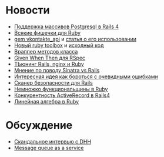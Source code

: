 # Новости
* [Поддержка массивов Postgresql в Rails 4](http://reefpoints.dockyard.com/ruby/2012/09/18/rails-4-sneak-peek-postgresql-array-support.html)
* [Всякие фишечки для Ruby](https://speakerdeck.com/u/jsantos/p/ruby-things)
* [gem vkontakte_api](http://7even.github.com/vkontakte_api/) и [статья о его использовании](http://habrahabr.ru/post/151585/)
* [Новый ruby toolbox](http://www.knight.io/) и [исходный код](https://github.com/thomasklemm/Knight)
* [Враппер методов класса](http://blog.reenhanced.com/post/31397796389/log-all-calls-to-instance-methods-of-a-ruby-class)
* [Given When Then для RSpec](https://github.com/jimweirich/rspec-given)
* [ТЬюнинг Rails, nginx и Ruby](http://pulse.sportngin.com/news_article/show/156863?referrer_id=543230)
* [Мнение по поводу Sinatra vs Rails](http://pedro.herokuapp.com/past/2012/9/12/on_rails_sinatra_and_picking_the_right_tool_for_the_job/)
* [Интересная идея как бороться с очевидными ошибками](http://schneems.com/post/31460949407/raise-hell-better-programming-through-error-messages)
* [Сканер безопасности для Rails](https://www.youtube.com/watch?v=2MzrnBiNgZ4)
* [Немножко функциональщины в Ruby](http://po-ru.com/diary/rubys-magic-underscore/)
* [Конкурентность ActiveRecord в Rails4](http://bibwild.wordpress.com/2012/09/21/state-of-activerecord-and-concurrency-another-update/)
* [Линейная алгебра в Ruby](https://github.com/SciRuby/nmatrix)

# Обсуждение
* [Скандальное интервью с DHH](http://www.youtube.com/watch?v=FkLVl3gpJP4#t=33m30s)
* [Message queue as a service](https://www.softlayer.com/services/additional/message-queue/)
